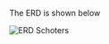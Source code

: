 The ERD is shown below

![ERD Schoters](https://github.com/verojnnd/Assesment-Test-Schoters-DA_Veronika-Juninda/assets/113363724/6cfbfe45-d73f-4ee7-8d89-9e6f98e896f5)
